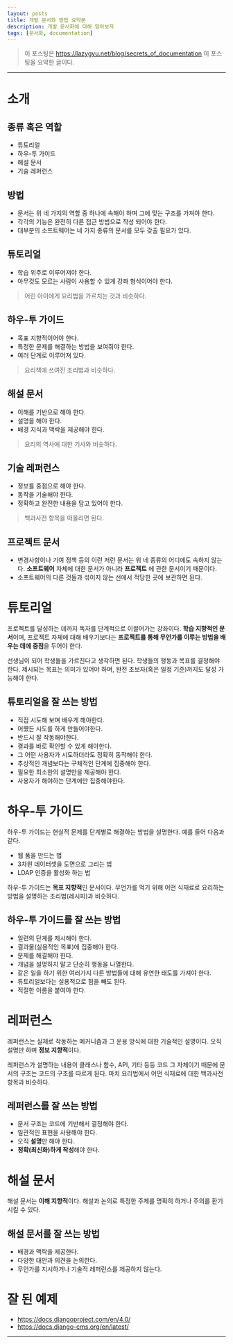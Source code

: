 ```yaml
---
layout: posts
title: 개발 문서화 방법 요약본
description: 개발 문서화에 대해 알아보자
tags: [문서화, documentation]
---
```


> 이 포스팅은 https://lazygyu.net/blog/secrets_of_documentation 이 포스팅을 요약한 글이다.

---

# 소개

## 종류 혹은 역할

- 튜토리얼
- 하우-투 가이드
- 해설 문서
- 기술 레퍼런스

## 방법

- 문서는 위 네 가지의 역할 중 하나에 속해야 하며 그에 맞는 구조를 가져야 한다.
- 각각의 기능은 완전히 다른 접근 방법으로 작성 되어야 한다.
- 대부분의 소프트웨어는 네 가지 종류의 문서를 모두 갖출 필요가 있다.

## 튜토리얼

- 학습 위주로 이루어져야 한다.
- 아무것도 모르는 사람이 사용할 수 있게 강좌 형식이어야 한다.

> 어린 아이에게 요리법을 가르치는 것과 비슷하다.
>

## 하우-투 가이드

- 목표 지향적이어야 한다.
- 특정한 문제를 해결하는 방법을 보여줘야 한다.
- 여러 단계로 이루어져 있다.

> 요리책에 쓰여진 조리법과 비슷하다.
>

## 해설 문서

- 이해를 기반으로 해야 한다.
- 설명을 해야 한다.
- 배경 지식과 맥락을 제공해야 한다.

> 요리의 역사에 대한 기사와 비슷하다.
>

## 기술 레퍼런스

- 정보를 중점으로 해야 한다.
- 동작을 기술해야 한다.
- 정확하고 완전한 내용을 담고 있어야 한다.

> 백과사전 항목을 떠올리면 된다.
>

## 프로젝트 문서

- 변경사항이나 기여 정책 등의 이런 저런 문서는 위 네 종류의 어디에도 속하지 않는다. **소프트웨어** 자체에 대한 문서가 아니라 **프로젝트** 에 관한 문서이기 때문이다.
- 소프트웨어의 다른 것들과 섞이지 않는 선에서 적당한 곳에 보관하면 된다.

# 튜토리얼

프로젝트를 달성하는 데까지 독자를 단계적으로 이끌어가는 강좌이다. **학습 지향적인 문서**이며, 프로젝트 자체에 대해 배우기보다는 **프로젝트를 통해 무언가를 이루는 방법을 배우는 데에 중점**을 두어야 한다.

선생님이 되어 학생들을 가르친다고 생각하면 된다. 학생들의 행동과 목표를 결정해야 한다. 제시되는 목표는 의미가 있어야 하며, 완전 초보자(혹은 일정 기준)까지도 달성 가능해야 한다.

## 튜토리얼을 잘 쓰는 방법

- 직접 시도해 보며 배우게 해야한다.
- 어쩄든 시도를 하게 만들어야한다.
- 반드시 잘 작동해야한다.
- 결과를 바로 확인할 수 있게 해야한다.
- 그 어떤 사용자가 시도하더라도 정확히 동작해야 한다.
- 추상적인 개념보다는 구체적인 단계에 집중해야 한다.
- 필요한 최소한의 설명만을 제공해야 한다.
- 사용자가 해야하는 단계에만 집중해야한다.

# 하우-투 가이드

하우-투 가이드는 현실적 문제를 단계별로 해결하는 방법을 설명한다. 예를 들어 다음과 같다.

- 웹 폼을 만드는 법
- 3차원 데이터셋을 도면으로 그리는 법
- LDAP 인증을 활성화 하는 법

하우-투 가이드는 **목표 지향적**인 문서이다. 무언가를 먹기 위해 어떤 식재료로 요리하는 방법을 설명하는 조리법(레시피)과 비슷하다.

## 하우-투 가이드를 잘 쓰는 방법

- 일련의 단계를 제시해야 한다.
- 결과물(실용적인 목표)에 집중해야 한다.
- 문제를 해결해야 한다.
- 개념을 설명하지 말고 단순히 행동을 나열한다.
- 같은 일을 하기 위한 여러가지 다른 방법들에 대해 유연한 태도를 가져야 한다.
- 튜토리얼보다는 실용적으로 힘을 빼도 된다.
- 적절한 이름을 붙여야 한다.

# 레퍼런스

레퍼런스는 실제로 작동하는 메커니즘과 그 운용 방식에 대한 기술적인 설명이다. 오직 설명만 하며 **정보 지향적**이다.

레퍼런스가 설명하는 내용이 클래스나 함수, API, 기타 등등 코드 그 자체이기 때문에 문서의 구조는 코드의 구조를 따르게 된다. 마치 요리법에서 어떤 식재료에 대한 백과사전 항목과 비슷하다.

## 레퍼런스를 잘 쓰는 방법

- 문서 구조는 코드에 기반해서 결정해야 한다.
- 일관적인 표현을 사용해야 한다.
- 오직 **설명**만 해야 한다.
- **정확(최신화)하게 작성**해야 한다.

# 해설 문서

해설 문서는 **이해 지향적**이다. 해설과 논의로 특정한 주제를 명확히 하거나 주의를 환기시킬 수 있다.

## 해설 문서를 잘 쓰는 방법

- 배경과 맥락을 제공한다.
- 다양한 대안과 의견을 논의한다.
- 무언가를 지시하거나 기술적 레퍼런스를 제공하지 않는다.

# 잘 된 예제
- https://docs.djangoproject.com/en/4.0/
- https://docs.django-cms.org/en/latest/

---
